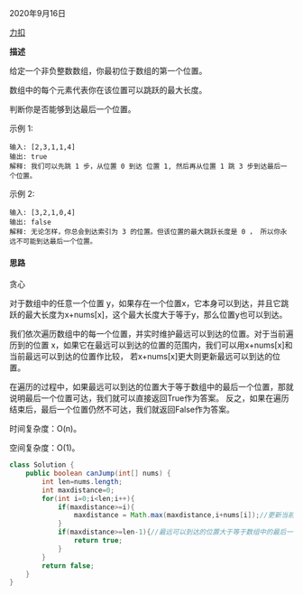 2020年9月16日

[力扣](https://leetcode-cn.com/problems/jump-game/)

**描述**

给定一个非负整数数组，你最初位于数组的第一个位置。

数组中的每个元素代表你在该位置可以跳跃的最大长度。

判断你是否能够到达最后一个位置。

示例 1:
```
输入: [2,3,1,1,4]
输出: true
解释: 我们可以先跳 1 步，从位置 0 到达 位置 1, 然后再从位置 1 跳 3 步到达最后一个位置。
```
示例 2:
```
输入: [3,2,1,0,4]
输出: false
解释: 无论怎样，你总会到达索引为 3 的位置。但该位置的最大跳跃长度是 0 ， 所以你永远不可能到达最后一个位置。
```

#### 思路

贪心

对于数组中的任意一个位置 y，如果存在一个位置x，它本身可以到达，并且它跳跃的最大长度为x+nums[x]，这个最大长度大于等于y，那么位置y也可以到达。

我们依次遍历数组中的每一个位置，并实时维护最远可以到达的位置。对于当前遍历到的位置 x，如果它在最远可以到达的位置的范围内，我们可以用x+nums[x]和当前最远可以到达的位置作比较，
若x+nums[x]更大则更新最远可以到达的位置。

在遍历的过程中，如果最远可以到达的位置大于等于数组中的最后一个位置，那就说明最后一个位置可达，我们就可以直接返回True作为答案。
反之，如果在遍历结束后，最后一个位置仍然不可达，我们就返回False作为答案。

时间复杂度：O(n)。

空间复杂度：O(1)。
```java
class Solution {
    public boolean canJump(int[] nums) {
        int len=nums.length;
        int maxdistance=0;
        for(int i=0;i<len;i++){
            if(maxdistance>=i){
                maxdistance = Math.max(maxdistance,i+nums[i]);//更新当前最远可以到达的位置
            }
            if(maxdistance>=len-1){//最远可以到达的位置大于等于数组中的最后一个位置，就可以直接返回True了。
                return true;
            }
        }
        return false;
    }
}
```


